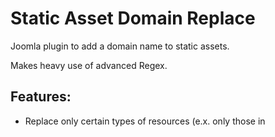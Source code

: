 # Static Asset Domain Replace

Joomla plugin to add a domain name to static assets.

Makes heavy use of advanced Regex.

## Features:

 - Replace only certain types of resources (e.x. only those in <script src> or only <img src> tags)
 - Replace only files with specific extension (e.x. only .jpg or only .min.js)
     - (.min.js and .js are considered different extensions by this plugin)
 - Use relative //, http:// or https:// for the replaced urls
 - Very simple and easy-to-modify code:
     - I tried to make this as straightforward and uncomplicated as possible, no external libraries or hidden functions.
     - No guarantee on your interpretation of the Regex though, that might still be complicated.
 - Operates on the final html output of a page
     - Doesn't modify any locations inside Joomla, only operates on the frontend output html of the site.
 - Works with caching plugins (just set the order before or after in Joomla)

Why this plugin exists:

### Alternative to "CDN for Joomla"

All I needed to do was change the domain of the static assets in tags like <script> and <link> or <style> to a CDN pull zone domain. So that's all this plugin does.

Since the "CDN for Joomla" plugin didn't have HTTP/s scheme support in the free version, this may be an improvement.

### To explicitly set the domain for static assets

Even if you're not serving from a separate domain, you can have the plugin insert whatever domain you want.

For example, you could change all the local resources to be http/s or not, or just ensure that they're all set.
